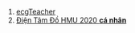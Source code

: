 1. [ecgTeacher](https://youtube.com/playlist?list=PLL1t1-UomvZ8V0-Tb6oOmPTQviBfMbd3f)
1. [Điện Tâm Đồ HMU 2020 **cá nhân**](https://www.youtube.com/playlist?list=PLL1t1-UomvZ9zGDmodZc97jPTGKhK0Xi-)